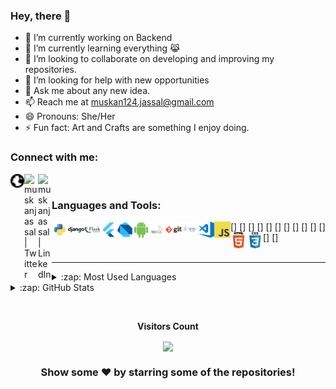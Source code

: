 ### Hey, there 👋

- 🔭 I’m currently working on Backend
- 🌱 I’m currently learning everything 😹 
- 👯 I’m looking to collaborate on developing and improving my repositories.
- 🤔 I’m looking for help with new opportunities
- 💬 Ask me about any new idea.
- 📫 Reach me at muskan124.jassal@gmail.com
- 😄 Pronouns: She/Her
- ⚡  Fun fact: Art and Crafts are something I enjoy doing.

### Connect with me:

[<img align="left" alt="muskanjassal.com" width="22px" src="https://raw.githubusercontent.com/iconic/open-iconic/master/svg/globe.svg" />][github]
[<img align="left" alt="muskanjassal | Twitter" width="22px" src="https://cdn.jsdelivr.net/npm/simple-icons@v3/icons/twitter.svg" />][twitter]
[<img align="left" alt="muskanjassal | LinkedIn" width="22px" src="https://cdn.jsdelivr.net/npm/simple-icons@v3/icons/linkedin.svg" />][linkedin]
<br />

### Languages and Tools:

[<img align="left" alt="Python" width="26px" src="https://raw.githubusercontent.com/github/explore/80688e429a7d4ef2fca1e82350fe8e3517d3494d/topics/python/python.png"/>]
[<img align="left" alt="Django" width="26px" src="https://raw.githubusercontent.com/github/explore/80688e429a7d4ef2fca1e82350fe8e3517d3494d/topics/django/django.png"/>]
[<img align="left" alt="Flask" width="26px" src="https://raw.githubusercontent.com/github/explore/80688e429a7d4ef2fca1e82350fe8e3517d3494d/topics/flask/flask.png"/>]
[<img align="left" alt="Flutter" width="26px" src="https://raw.githubusercontent.com/github/explore/80688e429a7d4ef2fca1e82350fe8e3517d3494d/topics/flutter/flutter.png"/>]
[<img align="left" alt="Dart" width="26px" src="https://raw.githubusercontent.com/github/explore/80688e429a7d4ef2fca1e82350fe8e3517d3494d/topics/dart/dart.png"/>]
[<img align="left" alt="Android" width="26px" src="https://raw.githubusercontent.com/github/explore/80688e429a7d4ef2fca1e82350fe8e3517d3494d/topics/android/android.png"/>]
[<img align="left" alt="MySQL" width="26px" src="https://raw.githubusercontent.com/github/explore/80688e429a7d4ef2fca1e82350fe8e3517d3494d/topics/mysql/mysql.png"/>]
[<img align="left" alt="Git" width="26px" src="https://raw.githubusercontent.com/github/explore/80688e429a7d4ef2fca1e82350fe8e3517d3494d/topics/git/git.png"/>]
[<img align="left" alt="JAVA" width="26px" src="https://raw.githubusercontent.com/github/explore/80688e429a7d4ef2fca1e82350fe8e3517d3494d/topics/java/java.png"/>]
[<img align="left" alt="Visual Studio Code" width="26px" src="https://raw.githubusercontent.com/github/explore/80688e429a7d4ef2fca1e82350fe8e3517d3494d/topics/visual-studio-code/visual-studio-code.png" />]
[<img align="left" alt="Eclipse" width="26px" src="https://raw.githubusercontent.com/github/explore/80688e429a7d4ef2fca1e82350fe8e3517d3494d/topics/javascript/javascript.png" />]
[<img align="left" alt="Adobe XD" width="26px" src="https://raw.githubusercontent.com/github/explore/80688e429a7d4ef2fca1e82350fe8e3517d3494d/topics/html/html.png" />]
[<img align="left" alt="Figma" width="26px" src="https://raw.githubusercontent.com/github/explore/80688e429a7d4ef2fca1e82350fe8e3517d3494d/topics/css/css.png" />]
<br />
<br />

---

<details>
  <summary>:zap: Most Used Languages</summary>
  <img align="center" src="https://github-readme-stats.vercel.app/api/top-langs/?username=muskanjassal&theme=light&hide_langs_below=1" />
</details>

<details>
  <summary>:zap: GitHub Stats</summary>

  <img align="left" alt="codeSTACKr's GitHub Stats" src="https://github-readme-stats.vercel.app/api?username=muskanjassal&&show_icons=true&title_color=ffffff&icon_color=bb2acf&text_color=daf7dc&bg_color=151515"/>

</details>

[github]: ttps://github.com/MUSKANJASSAL
[twitter]: https://twitter.com/MuskanJassal
[linkedin]: https://www.linkedin.com/in/muskan-jassal-166311161/

<br><p align="center"><b>Visitors Count</b></p>  
<p align="center"><img align="center" src="https://profile-counter.glitch.me/{karan-ksrk}/count.svg" /></p> 

<div align="center">

### Show some ❤️ by starring some of the repositories!

</div>
